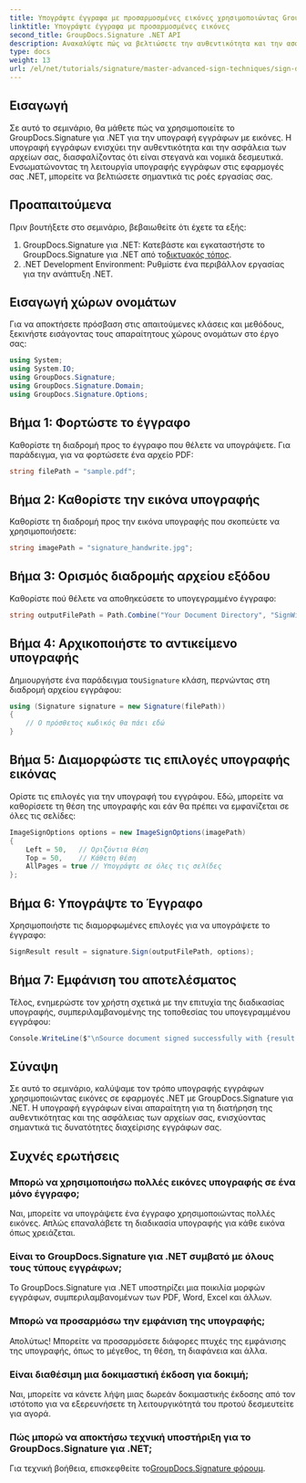 ```yaml
---
title: Υπογράψτε έγγραφα με προσαρμοσμένες εικόνες χρησιμοποιώντας GroupDocs.Signature
linktitle: Υπογράψτε έγγραφα με προσαρμοσμένες εικόνες
second_title: GroupDocs.Signature .NET API
description: Ανακαλύψτε πώς να βελτιώσετε την αυθεντικότητα και την ασφάλεια των εγγράφων σας υπογράφοντας τα με προσαρμοσμένες εικόνες χρησιμοποιώντας το GroupDocs.Signature για .NET. Αυτό το σεμινάριο βήμα προς βήμα καλύπτει τα πάντα, από τη φόρτωση ενός εγγράφου.
type: docs
weight: 13
url: /el/net/tutorials/signature/master-advanced-sign-techniques/sign-documents-with-custom-image/
---
```

## Εισαγωγή

Σε αυτό το σεμινάριο, θα μάθετε πώς να χρησιμοποιείτε το GroupDocs.Signature για .NET για την υπογραφή εγγράφων με εικόνες. Η υπογραφή εγγράφων ενισχύει την αυθεντικότητα και την ασφάλεια των αρχείων σας, διασφαλίζοντας ότι είναι στεγανά και νομικά δεσμευτικά. Ενσωματώνοντας τη λειτουργία υπογραφής εγγράφων στις εφαρμογές σας .NET, μπορείτε να βελτιώσετε σημαντικά τις ροές εργασίας σας.

## Προαπαιτούμενα

Πριν βουτήξετε στο σεμινάριο, βεβαιωθείτε ότι έχετε τα εξής:

1.  GroupDocs.Signature για .NET: Κατεβάστε και εγκαταστήστε το GroupDocs.Signature για .NET από το[δικτυακός τόπος](https://releases.groupdocs.com/signature/net/).
2. .NET Development Environment: Ρυθμίστε ένα περιβάλλον εργασίας για την ανάπτυξη .NET.

## Εισαγωγή χώρων ονομάτων

Για να αποκτήσετε πρόσβαση στις απαιτούμενες κλάσεις και μεθόδους, ξεκινήστε εισάγοντας τους απαραίτητους χώρους ονομάτων στο έργο σας:

```csharp
using System;
using System.IO;
using GroupDocs.Signature;
using GroupDocs.Signature.Domain;
using GroupDocs.Signature.Options;
```

## Βήμα 1: Φορτώστε το έγγραφο

Καθορίστε τη διαδρομή προς το έγγραφο που θέλετε να υπογράψετε. Για παράδειγμα, για να φορτώσετε ένα αρχείο PDF:

```csharp
string filePath = "sample.pdf";
```

## Βήμα 2: Καθορίστε την εικόνα υπογραφής

Καθορίστε τη διαδρομή προς την εικόνα υπογραφής που σκοπεύετε να χρησιμοποιήσετε:

```csharp
string imagePath = "signature_handwrite.jpg";
```

## Βήμα 3: Ορισμός διαδρομής αρχείου εξόδου

Καθορίστε πού θέλετε να αποθηκεύσετε το υπογεγραμμένο έγγραφο:

```csharp
string outputFilePath = Path.Combine("Your Document Directory", "SignWithImage", "SignedDocument.pdf");
```

## Βήμα 4: Αρχικοποιήστε το αντικείμενο υπογραφής

 Δημιουργήστε ένα παράδειγμα του`Signature` κλάση, περνώντας στη διαδρομή αρχείου εγγράφου:

```csharp
using (Signature signature = new Signature(filePath))
{
    // Ο πρόσθετος κωδικός θα πάει εδώ
}
```

## Βήμα 5: Διαμορφώστε τις επιλογές υπογραφής εικόνας

Ορίστε τις επιλογές για την υπογραφή του εγγράφου. Εδώ, μπορείτε να καθορίσετε τη θέση της υπογραφής και εάν θα πρέπει να εμφανίζεται σε όλες τις σελίδες:

```csharp
ImageSignOptions options = new ImageSignOptions(imagePath)
{
    Left = 50,   // Οριζόντια θέση
    Top = 50,    // Κάθετη θέση
    AllPages = true // Υπογράψτε σε όλες τις σελίδες
};
```

## Βήμα 6: Υπογράψτε το Έγγραφο

Χρησιμοποιήστε τις διαμορφωμένες επιλογές για να υπογράψετε το έγγραφο:

```csharp
SignResult result = signature.Sign(outputFilePath, options);
```

## Βήμα 7: Εμφάνιση του αποτελέσματος

Τέλος, ενημερώστε τον χρήστη σχετικά με την επιτυχία της διαδικασίας υπογραφής, συμπεριλαμβανομένης της τοποθεσίας του υπογεγραμμένου εγγράφου:

```csharp
Console.WriteLine($"\nSource document signed successfully with {result.Succeeded.Count} signature(s).\nFile saved at {outputFilePath}.");
```

## Σύναψη

Σε αυτό το σεμινάριο, καλύψαμε τον τρόπο υπογραφής εγγράφων χρησιμοποιώντας εικόνες σε εφαρμογές .NET με GroupDocs.Signature για .NET. Η υπογραφή εγγράφων είναι απαραίτητη για τη διατήρηση της αυθεντικότητας και της ασφάλειας των αρχείων σας, ενισχύοντας σημαντικά τις δυνατότητες διαχείρισης εγγράφων σας.

## Συχνές ερωτήσεις

### Μπορώ να χρησιμοποιήσω πολλές εικόνες υπογραφής σε ένα μόνο έγγραφο;

Ναι, μπορείτε να υπογράψετε ένα έγγραφο χρησιμοποιώντας πολλές εικόνες. Απλώς επαναλάβετε τη διαδικασία υπογραφής για κάθε εικόνα όπως χρειάζεται.

### Είναι το GroupDocs.Signature για .NET συμβατό με όλους τους τύπους εγγράφων;

Το GroupDocs.Signature για .NET υποστηρίζει μια ποικιλία μορφών εγγράφων, συμπεριλαμβανομένων των PDF, Word, Excel και άλλων.

### Μπορώ να προσαρμόσω την εμφάνιση της υπογραφής;

Απολύτως! Μπορείτε να προσαρμόσετε διάφορες πτυχές της εμφάνισης της υπογραφής, όπως το μέγεθος, τη θέση, τη διαφάνεια και άλλα.

### Είναι διαθέσιμη μια δοκιμαστική έκδοση για δοκιμή;

Ναι, μπορείτε να κάνετε λήψη μιας δωρεάν δοκιμαστικής έκδοσης από τον ιστότοπο για να εξερευνήσετε τη λειτουργικότητά του προτού δεσμευτείτε για αγορά.

### Πώς μπορώ να αποκτήσω τεχνική υποστήριξη για το GroupDocs.Signature για .NET;

 Για τεχνική βοήθεια, επισκεφθείτε το[GroupDocs.Signature φόρουμ](https://forum.groupdocs.com/c/signature/13).
